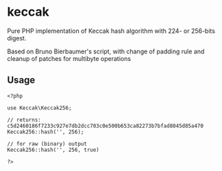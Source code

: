 # keccak
Pure PHP implementation of Keccak hash algorithm with 224- or 256-bits digest.

Based on Bruno Bierbaumer's script, with change of padding rule and cleanup of patches for multibyte operations

## Usage

```
<?php

use Keccak\Keccak256;

// returns: c5d2460186f7233c927e7db2dcc703c0e500b653ca82273b7bfad8045d85a470
Keccak256::hash('', 256);

// for raw (binary) output
Keccak256::hash('', 256, true)

?>
